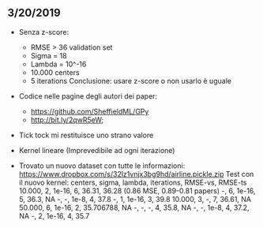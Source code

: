﻿## 3/20/2019
* Senza z-score: 
	* RMSE > 36 validation set
	* Sigma = 18
	* Lambda = 10^-16
	* 10.000 centers
	* 5 iterations
	Conclusione: usare z-score o non usarlo è uguale

* Codice nelle pagine degli autori dei paper:
	* https://github.com/SheffieldML/GPy
	* http://bit.ly/2qwR5eW;
	
* Tick tock mi restituisce uno strano valore

* Kernel lineare (Imprevedibile ad ogni iterazione)

* Trovato un nuovo dataset con tutte le informazioni: https://www.dropbox.com/s/32lz1vnjx3bg9hd/airline.pickle.zip
Test con il nuovo kernel:
centers, sigma, lambda, iterations, RMSE-vs, RMSE-ts
10.000, 2, 1e-16, 6, 36.31, 36.28 (0.86 MSE, 0.89-0.81 papers)
-, 6, 1e-16, 5, 36.3, NA
-, -, 1e-8, 4, 37.8
-, 1, 1e-16, 3, 39.8
10.000, 3, -, 7, 36.61, NA
50.000, 6, 1e-16, 2, 35.706788, NA
-, -, -, 4, 35.8, NA
-, -, 1e-8, 4, 37.2, NA
-, 2, 1e-16, 4, 35.7
